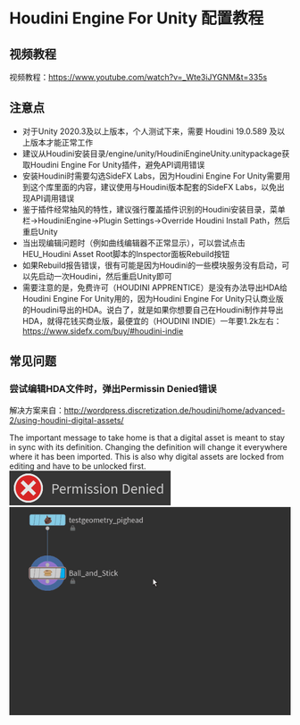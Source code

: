 # Houdini Engine For Unity 配置教程

## 视频教程

视频教程：https://www.youtube.com/watch?v=_Wte3iJYGNM&t=335s

## 注意点

 - 对于Unity 2020.3及以上版本，个人测试下来，需要 Houdini 19.0.589 及以上版本才能正常工作
 - 建议从Houdini安装目录/engine/unity/HoudiniEngineUnity.unitypackage获取Houdini Engine For Unity插件，避免API调用错误
 - 安装Houdini时需要勾选SideFX Labs，因为Houdini Engine For Unity需要用到这个库里面的内容，建议使用与Houdini版本配套的SideFX Labs，以免出现API调用错误
 - 鉴于插件经常抽风的特性，建议强行覆盖插件识别的Houdini安装目录，菜单栏->HoudiniEngine->Plugin Settings->Override Houdini Install Path，然后重启Unity
 - 当出现编辑问题时（例如曲线编辑器不正常显示），可以尝试点击HEU_Houdini Asset Root脚本的Inspector面板Rebuild按钮
 - 如果Rebuild报告错误，很有可能是因为Houdini的一些模块服务没有启动，可以先启动一次Houdini，然后重启Unity即可
 - 需要注意的是，免费许可（HOUDINI APPRENTICE）是没有办法导出HDA给Houdini Engine For Unity用的，因为Houdini Engine For Unity只认商业版的Houdini导出的HDA。说白了，就是如果你想要自己在Houdini制作并导出HDA，就得花钱买商业版，最便宜的（HOUDINI INDIE）一年要1.2k左右：https://www.sidefx.com/buy/#houdini-indie

## 常见问题

### 尝试编辑HDA文件时，弹出Permissin Denied错误

解决方案来自：http://wordpress.discretization.de/houdini/home/advanced-2/using-houdini-digital-assets/

The important message to take home is that a digital asset is meant to stay in sync with its definition. Changing the definition will change it everywhere where it has been imported. This is also why digital assets are locked from editing and have to be unlocked first.
![](pictures/permissiondenied.png)
![](pictures/allow-edit.gif)



